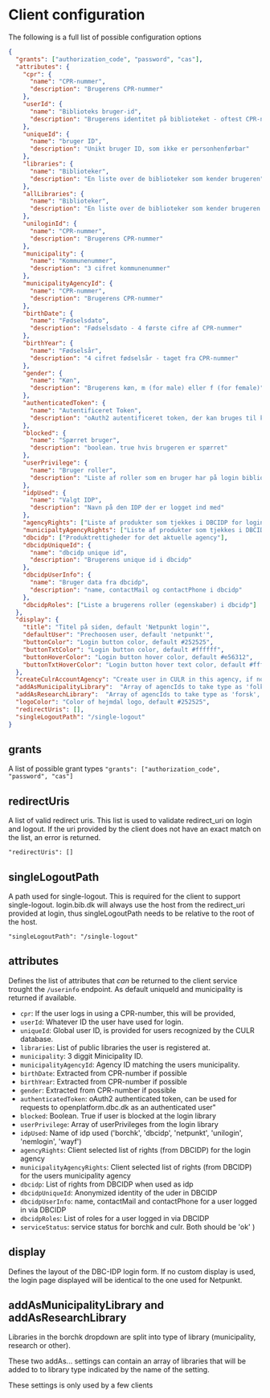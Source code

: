 # Client configuration

The following is a full list of possible configuration options

```json
{
  "grants": ["authorization_code", "password", "cas"],
  "attributes": {
    "cpr": {
      "name": "CPR-nummer",
      "description": "Brugerens CPR-nummer"
    },
    "userId": {
      "name": "Biblioteks bruger-id",
      "description": "Brugerens identitet på biblioteket - oftest CPR-nummer"
    },
    "uniqueId": {
      "name": "bruger ID",
      "description": "Unikt bruger ID, som ikke er personhenførbar"
    },
    "libraries": {
      "name": "Biblioteker",
      "description": "En liste over de biblioteker som kender brugeren"
    },
    "allLibraries": {
      "name": "Biblioteker",
      "description": "En liste over de biblioteker som kender brugeren inklusiv interne biblioteker"
    },
    "uniloginId": {
      "name": "CPR-nummer",
      "description": "Brugerens CPR-nummer"
    },
    "municipality": {
      "name": "Kommunenummer",
      "description": "3 cifret kommunenummer"
    },
    "municipalityAgencyId": {
      "name": "CPR-nummer",
      "description": "Brugerens CPR-nummer"
    },
    "birthDate": {
      "name": "Fødselsdato",
      "description": "Fødselsdato - 4 første cifre af CPR-nummer"
    },
    "birthYear": {
      "name": "Fødselsår",
      "description": "4 cifret fødselsår - taget fra CPR-nummer"
    },
    "gender": {
      "name": "Køn",
      "description": "Brugerens køn, m (for male) eller f (for female)"
    },
    "authenticatedToken": {
      "name": "Autentificeret Token",
      "description": "oAuth2 autentificeret token, der kan bruges til kalde openplatform.dbc.dk som autentificeret bruger"
    },
    "blocked": {
      "name": "Spærret bruger",
      "description": "boolean. true hvis brugeren er spærret"
    },
    "userPrivilege": {
      "name": "Bruger roller",
      "description": "Liste af roller som en bruger har på login biblioteket"
    },
    "idpUsed": {
      "name": "Valgt IDP",
      "description": "Navn på den IDP der er logget ind med"
    },
    "agencyRights": ["Liste af produkter som tjekkes i DBCIDP for login biblioteket"],
    "municipaltyAgencyRights": ["Liste af produkter som tjekkes i DBCIDP mod hjemhørsbiblioteket"],
    "dbcidp": ["Produktrettigheder for det aktuelle agency"],
    "dbcidpUniqueId": {
      "name": "dbcidp unique id",
      "description": "Brugerens unique id i dbcidp"
    },
    "dbcidpUserInfo": {
      "name": "Bruger data fra dbcidp",
      "description": "name, contactMail og contactPhone i dbcidp"
    },
    "dbcidpRoles": ["Liste a brugerens roller (egenskaber) i dbcidp"]
  },
  "display": {
    "title": "Titel på siden, default 'Netpunkt login'",
    "defaultUser": "Prechoosen user, default 'netpunkt'",
    "buttonColor": "Login button color, default #252525",
    "buttonTxtColor": "Login button color, default #ffffff",
    "buttonHoverColor": "Login button hover color, default #e56312",
    "buttonTxtHoverColor": "Login button hover text color, default #ffffff"
  },
  "createCulrAccountAgency": "Create user in CULR in this agency, if not found. Only used by bibliotek.dk (190101)",
  "addAsMunicipalityLibrary":  "Array of agencIds to take type as 'folk', default []",
  "addAsResearchLibrary":  "Array of agencIds to take type as 'forsk', default []",
  "logoColor": "Color of hejmdal logo, default #252525",
  "redirectUris": [],
  "singleLogoutPath": "/single-logout"
}
```

## grants

A list of possible grant types
`"grants": ["authorization_code", "password", "cas"]`

## redirectUris

A list of valid redirect uris. This list is used to validate redirect_uri on login and logout. If the uri provided by the client does not have an exact match on the list, an error is returned.

`"redirectUris": []`

## singleLogoutPath

A path used for single-logout. This is required for the client to support single-logout. login.bib.dk will always use the host from the redirect_uri provided at login, thus singleLogoutPath needs to be relative to the root of the host.

`"singleLogoutPath": "/single-logout"`

## attributes

Defines the list of attributes that _can_ be returned to the client service trought the `/userinfo` endpoint. As default uniqueId and municipality is returned if available.

* `cpr`: If the user logs in using a CPR-number, this will be provided,
* `userId`: Whatever ID the user have used for login.
* `uniqueId`: Global user ID, is provided for users recognized by the CULR database.
* `libraries`: List of public libraries the user is registered at.
* `municipality`: 3 diggit Minicipality ID.
* `municipalityAgencyId`: Agency ID matching the users municipality.
* `birthDate`: Extracted from CPR-number if possible
* `birthYear`: Extracted from CPR-number if possible
* `gender`: Extracted from CPR-number if possible
* `authenticatedToken`: oAuth2 authenticated token, can be used for requests to openplatform.dbc.dk as an authenticated user"
* `blocked`: Boolean. True if user is blocked at the login library
* `userPrivilege`: Array of userPrivileges from the login library
* `idpUsed`: Name of idp used ('borchk', 'dbcidp', 'netpunkt', 'unilogin', 'nemlogin', 'wayf')
* `agencyRights`: Client selected list of rights (from DBCIDP) for the login agency
* `municipalityAgencyRights`: Client selected list of rights (from DBCIDP) for the users municipality agency
* `dbcidp`: List of rights from DBCIDP when used as idp
* `dbcidpUniqueId`: Anonymized identity of the uder in DBCIDP
* `dbcidpUserInfo`: name, contactMail and contactPhone for a user logged in via DBCIDP
* `dbcidpRoles`: List of roles for a user logged in via DBCIDP
* `serviceStatus`: service status for borchk and culr. Both should be 'ok'
  )

## display

Defines the layout of the DBC-IDP login form. If no custom display is used, the login page displayed will be identical to the one used for Netpunkt.  


## addAsMunicipalityLibrary and addAsResearchLibrary

Libraries in the borchk dropdown are split into type of library (municipality, research or other). 

These two addAs... settings can contain an array of libraries that will be added to to library type indicated  by the name of the setting.

These settings is only used by a few clients
